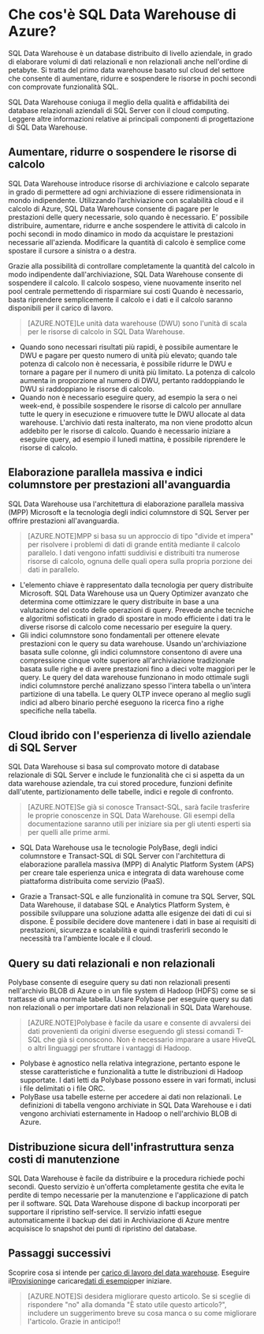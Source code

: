 <properties
   pageTitle="Che cos'è SQL Data Warehouse di Azure | Microsoft Azure"
   description="Database distribuito di livello aziendale, in grado di elaborare volumi di dati relazionali e non relazionali anche nell'ordine di petabyte. Si tratta del primo data warehouse basato sul cloud del settore con possibilità di aumento, riduzione e sospensione in pochi secondi."
   services="sql-data-warehouse"
   documentationCenter="NA"
   authors="twounder"
   manager="jhubbard"
   editor=""/>

<tags
   ms.service="sql-data-warehouse"
   ms.devlang="NA"
   ms.topic="article"
   ms.tgt_pltfrm="NA"
   ms.workload="data-services"
   ms.date="10/08/2015"
   ms.author="barbkess;twounder;JRJ@BigBangData.co.uk;"/>


# Che cos'è SQL Data Warehouse di Azure?

SQL Data Warehouse è un database distribuito di livello aziendale, in grado di elaborare volumi di dati relazionali e non relazionali anche nell'ordine di petabyte. Si tratta del primo data warehouse basato sul cloud del settore che consente di aumentare, ridurre e sospendere le risorse in pochi secondi con comprovate funzionalità SQL.

SQL Data Warehouse coniuga il meglio della qualità e affidabilità dei database relazionali aziendali di SQL Server con il cloud computing. Leggere altre informazioni relative ai principali componenti di progettazione di SQL Data Warehouse.

## Aumentare, ridurre o sospendere le risorse di calcolo
SQL Data Warehouse introduce risorse di archiviazione e calcolo separate in grado di permettere ad ogni archiviazione di essere ridimensionata in mondo indipendente. Utilizzando l’archiviazione con scalabilità cloud e il calcolo di Azure, SQL Data Warehouse consente di pagare per le prestazioni delle query necessarie, solo quando è necessario. E’ possibile distribuire, aumentare, ridurre e anche sospendere le attività di calcolo in pochi secondi in modo dinamico in modo da acquistare le prestazioni necessarie all'azienda. Modificare la quantità di calcolo è semplice come spostare il cursore a sinistra o a destra.

Grazie alla possibilità di controllare completamente la quantità del calcolo in modo indipendente dall'archiviazione, SQL Data Warehouse consente di sospendere il calcolo. Il calcolo sospeso, viene nuovamente inserito nel pool centrale permettendo di risparmiare sui costi Quando è necessario, basta riprendere semplicemente il calcolo e i dati e il calcolo saranno disponibili per il carico di lavoro.

> [AZURE.NOTE]Le unità data warehouse (DWU) sono l'unità di scala per le risorse di calcolo in SQL Data Warehouse.

- Quando sono necessari risultati più rapidi, è possibile aumentare le DWU e pagare per questo numero di unità più elevato; quando tale potenza di calcolo non è necessaria, è possibile ridurre le DWU e tornare a pagare per il numero di unità più limitato. La potenza di calcolo aumenta in proporzione al numero di DWU, pertanto raddoppiando le DWU si raddoppiano le risorse di calcolo. 
- Quando non è necessario eseguire query, ad esempio la sera o nei week-end, è possibile sospendere le risorse di calcolo per annullare tutte le query in esecuzione e rimuovere tutte le DWU allocate al data warehouse. L'archivio dati resta inalterato, ma non viene prodotto alcun addebito per le risorse di calcolo. Quando è necessario iniziare a eseguire query, ad esempio il lunedì mattina, è possibile riprendere le risorse di calcolo. 

## Elaborazione parallela massiva e indici columnstore per prestazioni all'avanguardia
SQL Data Warehouse usa l'architettura di elaborazione parallela massiva (MPP) Microsoft e la tecnologia degli indici columnstore di SQL Server per offrire prestazioni all'avanguardia.

> [AZURE.NOTE]MPP si basa su un approccio di tipo "divide et impera" per risolvere i problemi di dati di grande entità mediante il calcolo parallelo. I dati vengono infatti suddivisi e distribuiti tra numerose risorse di calcolo, ognuna delle quali opera sulla propria porzione dei dati in parallelo.

- L'elemento chiave è rappresentato dalla tecnologia per query distribuite Microsoft. SQL Data Warehouse usa un Query Optimizer avanzato che determina come ottimizzare le query distribuite in base a una valutazione del costo delle operazioni di query. Prevede anche tecniche e algoritmi sofisticati in grado di spostare in modo efficiente i dati tra le diverse risorse di calcolo come necessario per eseguire la query.
- Gli indici columnstore sono fondamentali per ottenere elevate prestazioni con le query su data warehouse. Usando un'archiviazione basata sulle colonne, gli indici columnstore consentono di avere una compressione cinque volte superiore all'archiviazione tradizionale basata sulle righe e di avere prestazioni fino a dieci volte maggiori per le query. Le query del data warehouse funzionano in modo ottimale sugli indici columnstore perché analizzano spesso l'intera tabella o un'intera partizione di una tabella. Le query OLTP invece operano al meglio sugli indici ad albero binario perché eseguono la ricerca fino a righe specifiche nella tabella.


## Cloud ibrido con l'esperienza di livello aziendale di SQL Server
SQL Data Warehouse si basa sul comprovato motore di database relazionale di SQL Server e include le funzionalità che ci si aspetta da un data warehouse aziendale, tra cui stored procedure, funzioni definite dall'utente, partizionamento delle tabelle, indici e regole di confronto.

> [AZURE.NOTE]Se già si conosce Transact-SQL, sarà facile trasferire le proprie conoscenze in SQL Data Warehouse. Gli esempi della documentazione saranno utili per iniziare sia per gli utenti esperti sia per quelli alle prime armi.

- SQL Data Warehouse usa le tecnologie PolyBase, degli indici columnstore e Transact-SQL di SQL Server con l'architettura di elaborazione parallela massiva (MPP) di Analytic Platform System (APS) per creare tale esperienza unica e integrata di data warehouse come piattaforma distribuita come servizio (PaaS).  

- Grazie a Transact-SQL e alle funzionalità in comune tra SQL Server, SQL Data Warehouse, il database SQL e Analytics Platform System, è possibile sviluppare una soluzione adatta alle esigenze dei dati di cui si dispone. È possibile decidere dove mantenere i dati in base ai requisiti di prestazioni, sicurezza e scalabilità e quindi trasferirli secondo le necessità tra l'ambiente locale e il cloud.


## Query su dati relazionali e non relazionali
Polybase consente di eseguire query su dati non relazionali presenti nell'archivio BLOB di Azure o in un file system di Hadoop (HDFS) come se si trattasse di una normale tabella. Usare Polybase per eseguire query su dati non relazionali o per importare dati non relazionali in SQL Data Warehouse.

> [AZURE.NOTE]Polybase è facile da usare e consente di avvalersi dei dati provenienti da origini diverse eseguendo gli stessi comandi T-SQL che già si conoscono. Non è necessario imparare a usare HiveQL o altri linguaggi per sfruttare i vantaggi di Hadoop.

- Polybase è agnostico nella relativa integrazione, pertanto espone le stesse caratteristiche e funzionalità a tutte le distribuzioni di Hadoop supportate. I dati letti da Polybase possono essere in vari formati, inclusi i file delimitati o i file ORC.
- PolyBase usa tabelle esterne per accedere ai dati non relazionali. Le definizioni di tabella vengono archiviate in SQL Data Warehouse e i dati vengono archiviati esternamente in Hadoop o nell'archivio BLOB di Azure.


## Distribuzione sicura dell'infrastruttura senza costi di manutenzione
SQL Data Warehouse è facile da distribuire e la procedura richiede pochi secondi. Questo servizio è un'offerta completamente gestita che evita le perdite di tempo necessarie per la manutenzione e l'applicazione di patch per il software. SQL Data Warehouse dispone di backup incorporati per supportare il ripristino self-service. Il servizio infatti esegue automaticamente il backup dei dati in Archiviazione di Azure mentre acquisisce lo snapshot dei punti di ripristino del database.


## Passaggi successivi
Scoprire cosa si intende per [carico di lavoro del data warehouse]. Eseguire il[Provisioning]e caricare[dati di esempio]per iniziare.

>[AZURE.NOTE]Si desidera migliorare questo articolo. Se si sceglie di rispondere "no" alla domanda "È stato utile questo articolo?", includere un suggerimento breve su cosa manca o su come migliorare l'articolo. Grazie in anticipo!!

<!--Image references-->

<!--Article references-->
[carico di lavoro del data warehouse]: ./sql-data-warehouse-overview-workload.md
[dati di esempio]: ./sql-data-warehouse-get-started-load-samples.md
[Provisioning]: ./sql-data-warehouse-get-started-provision.md

<!--MSDN references-->

<!--Other Web references-->

<!---HONumber=Oct15_HO3-->